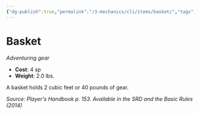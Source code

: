 ```yaml
---
{"dg-publish":true,"permalink":"/3-mechanics/cli/items/basket/","tags":["ttrpg-cli/compendium/src/5e/phb","ttrpg-cli/item/gear/","ttrpg-cli/item/rarity/none"],"noteIcon":""}
---
```


# Basket
*Adventuring gear*  


- **Cost**: 4 sp
- **Weight**: 2.0 lbs.

A basket holds 2 cubic feet or 40 pounds of gear.

*Source: Player's Handbook p. 153. Available in the <span title='Systems Reference Document (5.1)'>SRD</span> and the Basic Rules (2014)*